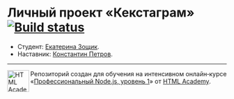 # Личный проект «Кекстаграм» [![Build status][travis-image]][travis-url]

* Студент: [Екатерина Зощик](https://up.htmlacademy.ru/nodejs/2/user/20096).
* Наставник: [Константин Петров](https://up.htmlacademy.ru/nodejs/2/user/458295).

---

<a href="https://htmlacademy.ru/intensive/nodejs"><img align="left" width="50" height="50" alt="HTML Academy" src="https://up.htmlacademy.ru/static/img/intensive/nodejs/logo-for-github-2.png"></a>

Репозиторий создан для обучения на интенсивном онлайн‑курсе «[Профессиональный Node.js, уровень 1](https://htmlacademy.ru/intensive/nodejs)» от [HTML Academy](https://htmlacademy.ru).

[travis-image]: https://travis-ci.com/htmlacademy-nodejs/20096-kekstagram.svg?branch=master
[travis-url]: https://travis-ci.com/htmlacademy-nodejs/20096-kekstagram
